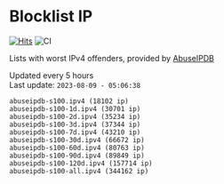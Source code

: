 # Blocklist IP

[![Hits](https://hits.seeyoufarm.com/api/count/incr/badge.svg?url=https%3A%2F%2Fgithub.com%2Fborestad%2Fblocklist-ip%2F&count_bg=%2379C83D&title_bg=%23555555&icon=&icon_color=%23E7E7E7&title=hits&edge_flat=false)](https://hits.seeyoufarm.com)  ![CI](https://img.shields.io/github/workflow/status/borestad/blocklist-ip/CI?style=flat-square)

Lists with worst IPv4 offenders, provided by [AbuseIPDB](https://www.abuseipdb.com/)

<!-- FOOTER-PLACEHOLDER -->
Updated every 5 hours<br>
Last update: `2023-08-09 - 05:06:38`
```
abuseipdb-s100.ipv4 (18102 ip)
abuseipdb-s100-1d.ipv4 (30701 ip)
abuseipdb-s100-2d.ipv4 (35234 ip)
abuseipdb-s100-3d.ipv4 (37344 ip)
abuseipdb-s100-7d.ipv4 (43210 ip)
abuseipdb-s100-30d.ipv4 (66672 ip)
abuseipdb-s100-60d.ipv4 (80763 ip)
abuseipdb-s100-90d.ipv4 (89849 ip)
abuseipdb-s100-120d.ipv4 (157714 ip)
abuseipdb-s100-all.ipv4 (344162 ip)
```

